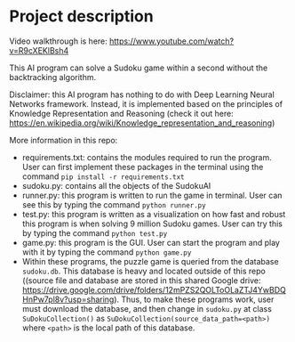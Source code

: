 # Project description
Video walkthrough is here: https://www.youtube.com/watch?v=R9cXEKlBsh4

This AI program can solve a Sudoku game within a second without the backtracking algorithm.

Disclaimer: this AI program has nothing to do with Deep Learning Neural Networks framework. Instead, it is implemented based on the principles of Knowledge Representation and Reasoning (check it out here: https://en.wikipedia.org/wiki/Knowledge_representation_and_reasoning)

More information in this repo:
- requirements.txt: contains the modules required to run the program. User can first implement these packages in the terminal using the command `pip install -r requirements.txt`
- sudoku.py: contains all the objects of the SudokuAI
- runner.py: this program is written to run the game in terminal. User can see this by typing the command `python runner.py`
- test.py: this program is written as a visualization on how fast and robust this program is when solving 9 million Sudoku games. User can try this by typing the command `python test.py`
- game.py: this program is the GUI. User can start the program and play with it by typing the command `python game.py`
- Within these programs, the puzzle game is queried from the database `sudoku.db`. This database is heavy and located outside of this repo ((source file and database are stored in this shared Google drive: https://drive.google.com/drive/folders/12mPZS2QOLToOLaZTJ4YwBDQHnPw7pl8v?usp=sharing). Thus, to make these programs work, user must download the database, and then change in `sudoku.py` at class `SuDokuCollection()` as `SuDokuCollection(source_data_path=<path>)` where `<path>` is the local path of this database.
